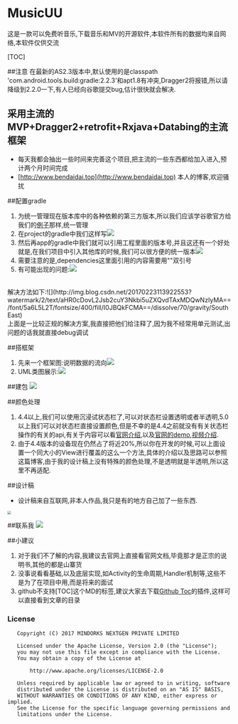 # MusicUU
这是一款可以免费听音乐,下载音乐和MV的开源软件,本软件所有的数据均来自网络,本软件仅供交流

[TOC]

##注意
在最新的AS2.3版本中,默认使用的是classpath 'com.android.tools.build:gradle:2.2.3'和apt1.8有冲突,Dragger2将报错,所以请降级到2.2.0一下,有人已经向谷歌提交bug,估计很快就会解决.

## 采用主流的MVP+Dragger2+retrofit+Rxjava+Databing的主流框架
- 每天我都会抽出一些时间来完善这个项目,把主流的一些东西都给加入进入,预计两个月时间完成
- [http://www.bendaidai.top](http://www.bendaidai.top)  本人的博客,欢迎骚扰

##配置gradle
1. 为统一管理现在版本库中的各种依赖的第三方版本,所以我们应该学谷歌官方给我们的[例子](https://github.com/googlesamples/android-architecture)那样,统一管理
2. 在project的gradle中我们这样写![](http://img.blog.csdn.net/20170222110057058?watermark/2/text/aHR0cDovL2Jsb2cuY3Nkbi5uZXQvdTAxMDQwNzIyMA==/font/5a6L5L2T/fontsize/400/fill/I0JBQkFCMA==/dissolve/70/gravity/SouthEast)
3. 然后再app的gradle中我们就可以引用工程里面的版本号,并且这还有一个好处就是,在我们项目中引入其他库的时候,我们可以很方便的统一版本![](http://img.blog.csdn.net/20170222110209989?watermark/2/text/aHR0cDovL2Jsb2cuY3Nkbi5uZXQvdTAxMDQwNzIyMA==/font/5a6L5L2T/fontsize/400/fill/I0JBQkFCMA==/dissolve/70/gravity/SouthEast)
4. 需要注意的是,dependencies这里面引用的内容需要用""双引号
5. 有可能出现的问题:![](http://img.blog.csdn.net/20170223113225950?watermark/2/text/aHR0cDovL2Jsb2cuY3Nkbi5uZXQvdTAxMDQwNzIyMA==/font/5a6L5L2T/fontsize/400/fill/I0JBQkFCMA==/dissolve/70/gravity/SouthEast)
</br>
	解决方法如下:![](http://img.blog.csdn.net/20170223113922553?watermark/2/text/aHR0cDovL2Jsb2cuY3Nkbi5uZXQvdTAxMDQwNzIyMA==/font/5a6L5L2T/fontsize/400/fill/I0JBQkFCMA==/dissolve/70/gravity/SouthEast)
</br>
	上面是一比较正规的解决方案,我直接把他们给注释了,因为我不经常用单元测试,出问题的话我就直接debug调试


##搭框架
1. 先来一个框架图:说明数据的流向![](http://img.blog.csdn.net/20170224101642925?watermark/2/text/aHR0cDovL2Jsb2cuY3Nkbi5uZXQvdTAxMDQwNzIyMA==/font/5a6L5L2T/fontsize/400/fill/I0JBQkFCMA==/dissolve/70/gravity/SouthEast)
2. UML类图展示:![](http://img.blog.csdn.net/20170224141003201?watermark/2/text/aHR0cDovL2Jsb2cuY3Nkbi5uZXQvdTAxMDQwNzIyMA==/font/5a6L5L2T/fontsize/400/fill/I0JBQkFCMA==/dissolve/70/gravity/SouthEast)


##建包
![](http://i.imgur.com/zSGYaZC.png)


##颜色处理
 1. 4.4以上,我们可以使用沉浸试状态栏了,可以对状态栏设置透明或者半透明,5.0以上我们可以对状态栏直接设置颜色,但是不幸的是4.4之前就没有有关状态栏操作的有关的api,有关于内容可以看[官网介绍][1],以及[官网的demo][2],[视频介绍][3].
 2. 由于4.4版本的设备现在仍然占了将近20%,所以你在开发的时候,可以上面设置一个同大小的View进行覆盖的这么一个方法,具体的介绍以及思路可以参照这篇博客,由于我的设计稿上没有特殊的颜色处理,不是透明就是半透明,所以这里不再适配.


##设计稿
 - 设计稿来自互联网,非本人作品,我只是有的地方自己加了一些东西.
<img src="http://i1.piimg.com/567571/c4442968dec16cb2.jpg" style="zoom:50%" />


##联系我
![](http://p1.bqimg.com/567571/3cc855762ffbfd5a.jpg)


##小建议
 1. 对于我们不了解的内容,我建议去官网上直接看官网文档,毕竟那才是正宗的说明书,其他的都是山寨货
 2. 没事说看看基础,以及底层实现,如Activity的生命周期,Handler机制等,这些不是为了在项目中用,而是将来的面试
 3. github不支持[TOC]这个MD的标签,建议大家去下载[Github Toc][4]的插件,这样可以直接看到文章的目录

### License
```
   Copyright (C) 2017 MINDORKS NEXTGEN PRIVATE LIMITED

   Licensed under the Apache License, Version 2.0 (the "License");
   you may not use this file except in compliance with the License.
   You may obtain a copy of the License at

       http://www.apache.org/licenses/LICENSE-2.0

   Unless required by applicable law or agreed to in writing, software
   distributed under the License is distributed on an "AS IS" BASIS,
   WITHOUT WARRANTIES OR CONDITIONS OF ANY KIND, either express or implied.
   See the License for the specific language governing permissions and
   limitations under the License.
```


  [1]: https://developer.android.com/training/system-ui/immersive.html
  [2]: https://commondatastorage.googleapis.com/androiddevelopers/samples/ImmersiveMode.zip
  [3]: https://www.youtube.com/watch?v=cBi8fjv90E4
  [4]: https://github.com/summerblue/github-toc